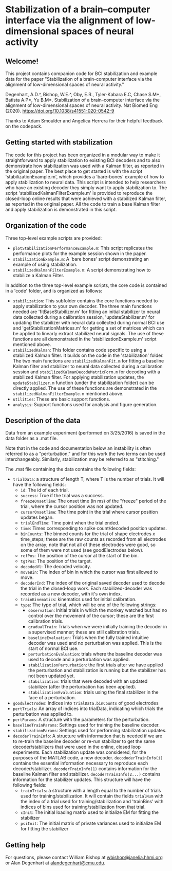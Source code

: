# Stabilization of a brain–computer interface via the alignment of low-dimensional spaces of neural activity

## Welcome!

This project contains companion code for BCI stabilization and example data for the paper "Stabilization of a brain-computer interface via the alignment of low-dimensional spaces of neural activity."

Degenhart, A.D.^, Bishop, W.E.^, Oby, E.R., Tyler-Kabara E.C, Chase S.M\*, Batista A.P\*, Yu B.M\*. Stabilization of a brain–computer interface via the alignment of low-dimensional spaces of neural activity. Nat Biomed Eng (2020). <https://doi.org/10.1038/s41551-020-0542-9>

Thanks to Adam Smoulder and Angelica Herrera for their helpful feedback on the codepack.

## Getting started with stabilization

The code for this project has been organized in a modular way to make it straightforward to apply stabilization to existing BCI decoders and to also demonstrate how stabilization was used with a Kalman filter, as reported in the original paper. The best place to get started is with the script 'stabilizationExample.m', which provides a 'bare-bones' example of how to apply stabilization to neural data.  This script is intended to help researchers who have an existing decoder they simply want to apply stabilization to.  The script 'stabilizedKalmanFilterExample.m' is provided to reproduce the closed-loop online results that were achieved with a stabilized Kalman filter, as reported in the original paper.  All the code to train a base Kalman filter and apply stabilization is demonstrated in this script.

## Organization of the code

Three top-level example scripts are provided:
- `plotStabilizationPerformanceExample.m`: This script replicates the performance plots for the example session shown in the paper.
- `stabilizationExample.m`: A 'bare bones' script demonstrating an example of using stabilization.
- `stabilizedKalmanFilterExample.m`: A script demonstrating how to stabilize a Kalman Filter.

In addition to the three top-level example scripts, the core code is contained in a 'code' folder, and is organized as follows:

- `stabilization`: This subfolder contains the core functions needed to apply stabilization to your own decoder.  The three main functions needed are 'fitBaseStabilizer.m' for fitting an initial stabilizer to neural data collected during a calibration session, 'updateStabilizer.m' for updating the stabilizer with neural data collected during normal BCI use and 'getStabilizationMatrices.m' for getting a set of matrices which can be applied to linearly extract stabilized neural signals.  The use of these functions are all demonstrated in the 'stabilizationExample.m' script mentioned above. 
- `stabilizedKalman`: This folder contains code specific to using a stabilized Kalman filter.  It builds on the code in the 'stabilization' folder.  The two main functions are `stabilizedKalmanFit.m` for fitting a baseline Kalman filter and stabilizer to neural data collected during a calibration session and `stabilizedKalmanDecodeMatrixForm.m` for decoding with a stabilized Kalman filter.  For applying stabilization updates, the `updateStabilizer.m` function (under the stabilization folder) can be directly applied.  The use of these functions are demonstrated in the `stabilizedKalmanFilterExample.m` mentioned above.
- `utilities`: These are basic support functions.
- `analysis`: Support functions used for analysis and figure generation.

## Description of the data

Data from an example experiment (performed on 3/25/2016) is saved in the data folder as a .mat file.  

Note that in the code and documentation below an instability is often referred to as a "perturbation," and for this work the two terms can be used interchangeably. Similarly, stabilization may be referred to as "stitching."

The .mat file containing the data contains the following fields: 

- `trialData`: a structure of length T, where T is the number of trials.  It will have the following fields: 
	- `id`: The id of each trial.
	- `success`: True if the trial was a success.
	- `freezeOnsetTime`: The onset time (in ms) of the "freeze" period of the trial, where the cursor position was not updated.
	- `cursorOnsetTime`: The time point in the trial where cursor position updates began.
	- `trialEndTime`: Time point when the trial ended.
	- `time`: Times corresponding to spike count/decoded position updates.
	- `binCounts`: The binned counts for the trial of shape electrodes x time_steps; these are the raw counts as recorded from all electrodes on the array; note that not all of these electrodes were good, so some of them were not used (see goodElectrodes below). 
	- `refPos`: The position of the cursor at the start of the bin.
	- `tgtPos`: The position of the target.
	- `decodedVl`: The decoded velocity.
	- `moveBin`: The index of bin in which the cursor was first allowed to move.
	- `decoderInd`: The index of the original saved decoder used to decode the trial in the closed-loop work.  Each stabilized-decoder was recorded as a new decoder, with it's own index.     
	- `trainKinematics`: kinematics used for initial calibration.
	- `type`: The type of trial, which will be one of the following strings:
		- `observation`: Initial trials in which the monkey watched but had no control over the movement of the cursor; these are the first calibration trials. 
		- `gradualTrain`: Trials when we were initially training the decoder in a supervised manner; these are still calibration trials. 
		- `baselineEvaluation`: Trials when the fully trained intuitive decoder was used and no perturbation was applied. This is the start of normal BCI use. 
		- `perturbationEvaluation`: trials where the baseline decoder was used to decode and a perturbation was applied.
		- `stabilizationPerturbation`: the first trials after we have applied the perturbation and stabilization is running but the stabilizer has not been updated yet.
		- `stabilization`: trials that were decoded with an updated stabilizer (after the perturbation has been applied).
		- `stabilizationEvaluation`: trials using the final stabilizer in the face of a perturbation.
- `goodElectrodes`: Indices into `trialData.binCounts` of good electrodes
- `pertTrials`: An array of indices into trialData, indicating which trials the perturbation was applied to.  
- `pertParams`: A structure with the parameters for the perturbation. 
- `baselineTrainParams`: Settings used for training the baseline decoder.
- `stabilizationParams`: Settings used for performing stabilization updates.
- `decoderTrainInfo`: A structure with information that is needed if we are to re-train the baseline decoder or re-run stabilizer to get the same decoder/stabilizers that were used in the online, closed loop experiments. Each stabilization update was considered, for the purposes of the MATLAB code, a new decoder. `decododerTrainInfo(i)` contains the essential information necessary to reproduce each decoder/stabilizer.  `decoderTrainInfo(1)` contains information for the baseline Kalman filter and stabilizer. `decoderTrainInfo(2...)` contains information for the stabilizer updates.  This structure will have the following fields:
	- `trainTrials`: a structure with a length equal to the number of trials used for training/stabilization.  It will contain the fields `trialNum` with the index of a trial used for training/stabilization and 'trainBins' with indices of bins used for training/stabilization from that trial. 
	- `cInit`: The initial loading matrix used to initialize EM for fitting the stabilizer
	- `psiInit`: The initial matrix of private variances used to initialize EM for fitting the stabilizer

## Getting help

For questions, please contact William Bishop at <wbishop@janelia.hhmi.org> or Alan Degenhart at <alandegenhart@cmu.edu>.

